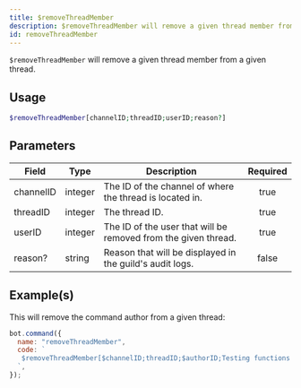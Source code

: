 ```yaml
---
title: $removeThreadMember
description: $removeThreadMember will remove a given thread member from a given thread.
id: removeThreadMember
---
```


`$removeThreadMember` will remove a given thread member from a given thread.

## Usage

```php
$removeThreadMember[channelID;threadID;userID;reason?]
```

## Parameters

| Field     | Type    | Description                                                    | Required |
| --------- | ------- | -------------------------------------------------------------- | :------: |
| channelID | integer | The ID of the channel of where the thread is located in.       |   true   |
| threadID  | integer | The thread ID.                                                 |   true   |
| userID    | integer | The ID of the user that will be removed from the given thread. |   true   |
| reason?   | string  | Reason that will be displayed in the guild's audit logs.       |  false   |

## Example(s)

This will remove the command author from a given thread:

```javascript
bot.command({
  name: "removeThreadMember",
  code: `
   $removeThreadMember[$channelID;threadID;$authorID;Testing functions!]
  `,
});
```
